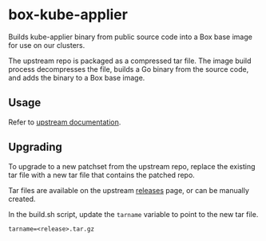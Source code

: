 # box-kube-applier

Builds kube-applier binary from public source code into a Box base image for use on our clusters.

The upstream repo is packaged as a compressed tar file. The image build process decompresses the file, builds a Go binary from the source code, and adds the binary to a Box base image.

## Usage

Refer to [upstream documentation](https://github.com/box/kube-applier).

## Upgrading

To upgrade to a new patchset from the upstream repo, replace the existing tar file with a new tar file that contains the patched repo.

Tar files are available on the upstream [releases](https://github.com/box/kube-applier/releases) page, or can be manually created.

In the build.sh script, update the `tarname` variable to point to the new tar file.
```
tarname=<release>.tar.gz
```
